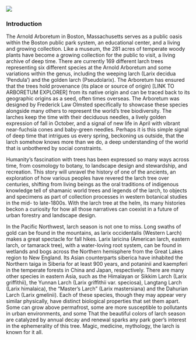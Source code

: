 <a href="https://www.juncture-digital.org"><img src="https://juncture-digital.github.io/juncture/static/images/ve-button.png"></a>

<param ve-config 
       title="What We Know Now: Tracing the Tamarack Tree"
       source-image="https://ladaray.files.wordpress.com/2013/11/bigstock-shaman-tree-2348390.jpg"
       banner="https://ladaray.files.wordpress.com/2013/11/bigstock-shaman-tree-2348390.jpg"
       author="Hannah Hardenbergh"
       layout="vertical">

### Introduction
The Arnold Arboretum in Boston, Massachusetts serves as a public oasis within the Boston public park system, an educational center, and a living and growing collection. Like a museum, the 281 acres of temperate woody plants have become a growing collection for the public to visit, a living archive of deep time. There are currently 169 different larch trees representing six different species at the Arnold Arboretum and some variations within the genus, including the weeping larch (Larix decidua ‘Pendula’) and the golden larch (Pseudolarix). The Arboretum has ensured that the trees hold provenance (its place or source of origin) [LINK TO ARBORETUM EXPLORER] from its native origin and can be traced back to its geographic origins as a seed, often times overseas. The Arboretum was designed by Frederick Law Olmsted specifically to showcase these species alongside many others to represent the world’s tree biodiversity. The larches keep the time with their deciduous needles, a lively golden expression of fall in October, and a signal of new life in April with vibrant near-fuchsia cones and baby-green needles. Perhaps it is this simple signal of deep time that intrigues us every spring, beckoning us outside, that the larch somehow knows more than we do, a deep understanding of the world that is unbothered by social constraints. 

<param ve-image 
       label="new growth needles belonging to the Pseudolarix amabilis, Golden Larch" 
       description="Photograph" 
       license="public domain"
       url="https://upload.wikimedia.org/wikipedia/commons/e/ed/Pseudolarix_amabilis_02.jpg">
<param ve-image 
       label="Larix decidua 'Pendula', Weeping Larch" 
       description="Photograph" 
       license="public domain" 
       url="https://upload.wikimedia.org/wikipedia/commons/7/78/Weeping_larch.jpg">

Humanity’s fascination with trees has been expressed so many ways across time, from cosmology to botany, to landscape design and stewardship, and recreation. This story will unravel the history of one of the ancients, an exploration of how various peoples have revered the larch tree over centuries, shifting from living beings as the oral traditions of indigenous knowledge tell of shamanic world trees and legends of the larch, to objects and specimens as part of collection processes in western botanical studies in the mid- to late-1800s. With the larch tree at the helm, its many histories beckon a curiosity for how all those narratives can coexist in a future of urban forestry and landscape design.

<param ve-image
       label="Siberian Shaman illustrations of a tree, symbolizing the connectedness of the world"
       description="Photograph"
       license="public domain"
       url="https://upload.wikimedia.org/wikipedia/commons/e/e5/Olkhon-trees_%28260579424%29.jpg">

In the Pacific Northwest, larch season is not one to miss. Long swaths of gold can be found in the mountains, as larix occidentalis (Western Larch) makes a great spectacle for fall hikes. Larix laricina (American larch, eastern larch, or tamarack tree), with a water-loving root system, can be found in wetlands and bogs across the Northern hemisphere from the Great Lakes region to New England. Its Asian counterparts siberica have inhabited the Northern taiga in Siberia for at least 900 years, and potaninii and kaempferi in the temperate forests in China and Japan, respectively. There are many other species in eastern Asia, such as the Himalayan or Sikkim Larch (Larix griffithii), the Yunnan Larch (Larix griffithii var. speciosa), Langtang Larch (Larix himalaica), the “Master’s Larch” (Larix mastersiana) and the Dahurian Larch (Larix gmelinii). Each of these species, though they may appear very similar physically, have distinct biological properties that set them apart. Some can grow above permafrost, some are more susceptible to pollutants in urban environments, and some That the beautiful colors of larch season are catalyzed by annual decay and renewal sparks any park goer’s interest in the ephemerality of this tree. Magic, medicine, mythology, the larch is known for it all. 

<param ve-image 
       label="Snow dusts the mountains as the Western Larch glow with vibrant hues of orange. Photo: David Restivo, National Park Service"
       url="https://upload.wikimedia.org/wikipedia/commons/a/ab/Typical_Fall_Day_%285114857905%29.jpg">
<param ve-plant-specimen 
       jpid="10.5555/al.ap.specimen.p00662193">
